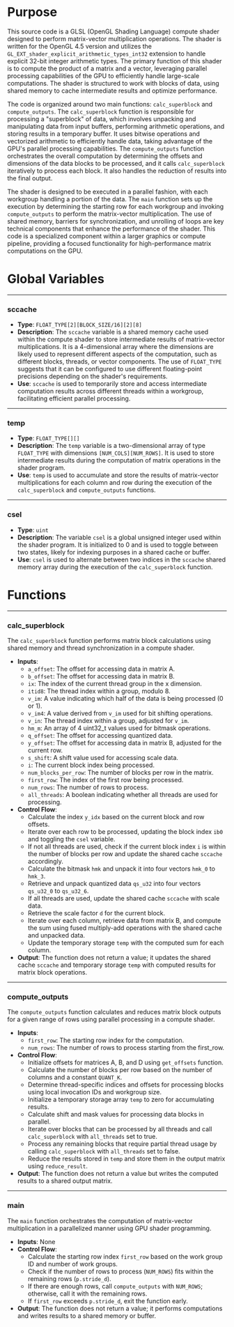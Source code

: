 # Purpose
This source code is a GLSL (OpenGL Shading Language) compute shader designed to perform matrix-vector multiplication operations. The shader is written for the OpenGL 4.5 version and utilizes the `GL_EXT_shader_explicit_arithmetic_types_int32` extension to handle explicit 32-bit integer arithmetic types. The primary function of this shader is to compute the product of a matrix and a vector, leveraging parallel processing capabilities of the GPU to efficiently handle large-scale computations. The shader is structured to work with blocks of data, using shared memory to cache intermediate results and optimize performance.

The code is organized around two main functions: `calc_superblock` and `compute_outputs`. The `calc_superblock` function is responsible for processing a "superblock" of data, which involves unpacking and manipulating data from input buffers, performing arithmetic operations, and storing results in a temporary buffer. It uses bitwise operations and vectorized arithmetic to efficiently handle data, taking advantage of the GPU's parallel processing capabilities. The `compute_outputs` function orchestrates the overall computation by determining the offsets and dimensions of the data blocks to be processed, and it calls `calc_superblock` iteratively to process each block. It also handles the reduction of results into the final output.

The shader is designed to be executed in a parallel fashion, with each workgroup handling a portion of the data. The `main` function sets up the execution by determining the starting row for each workgroup and invoking `compute_outputs` to perform the matrix-vector multiplication. The use of shared memory, barriers for synchronization, and unrolling of loops are key technical components that enhance the performance of the shader. This code is a specialized component within a larger graphics or compute pipeline, providing a focused functionality for high-performance matrix computations on the GPU.
# Global Variables

---
### sccache
- **Type**: `FLOAT_TYPE[2][BLOCK_SIZE/16][2][8]`
- **Description**: The `sccache` variable is a shared memory cache used within the compute shader to store intermediate results of matrix-vector multiplications. It is a 4-dimensional array where the dimensions are likely used to represent different aspects of the computation, such as different blocks, threads, or vector components. The use of `FLOAT_TYPE` suggests that it can be configured to use different floating-point precisions depending on the shader's requirements.
- **Use**: `sccache` is used to temporarily store and access intermediate computation results across different threads within a workgroup, facilitating efficient parallel processing.


---
### temp
- **Type**: `FLOAT_TYPE[][]`
- **Description**: The `temp` variable is a two-dimensional array of type `FLOAT_TYPE` with dimensions `[NUM_COLS][NUM_ROWS]`. It is used to store intermediate results during the computation of matrix operations in the shader program.
- **Use**: `temp` is used to accumulate and store the results of matrix-vector multiplications for each column and row during the execution of the `calc_superblock` and `compute_outputs` functions.


---
### csel
- **Type**: `uint`
- **Description**: The variable `csel` is a global unsigned integer used within the shader program. It is initialized to 0 and is used to toggle between two states, likely for indexing purposes in a shared cache or buffer.
- **Use**: `csel` is used to alternate between two indices in the `sccache` shared memory array during the execution of the `calc_superblock` function.


# Functions

---
### calc\_superblock
The `calc_superblock` function performs matrix block calculations using shared memory and thread synchronization in a compute shader.
- **Inputs**:
    - `a_offset`: The offset for accessing data in matrix A.
    - `b_offset`: The offset for accessing data in matrix B.
    - `ix`: The index of the current thread group in the x dimension.
    - `itid8`: The thread index within a group, modulo 8.
    - `v_im`: A value indicating which half of the data is being processed (0 or 1).
    - `v_im4`: A value derived from `v_im` used for bit shifting operations.
    - `v_in`: The thread index within a group, adjusted for `v_im`.
    - `hm_m`: An array of 4 uint32_t values used for bitmask operations.
    - `q_offset`: The offset for accessing quantized data.
    - `y_offset`: The offset for accessing data in matrix B, adjusted for the current row.
    - `s_shift`: A shift value used for accessing scale data.
    - `i`: The current block index being processed.
    - `num_blocks_per_row`: The number of blocks per row in the matrix.
    - `first_row`: The index of the first row being processed.
    - `num_rows`: The number of rows to process.
    - `all_threads`: A boolean indicating whether all threads are used for processing.
- **Control Flow**:
    - Calculate the index `y_idx` based on the current block and row offsets.
    - Iterate over each row to be processed, updating the block index `ib0` and toggling the `csel` variable.
    - If not all threads are used, check if the current block index `i` is within the number of blocks per row and update the shared cache `sccache` accordingly.
    - Calculate the bitmask `hmk` and unpack it into four vectors `hmk_0` to `hmk_3`.
    - Retrieve and unpack quantized data `qs_u32` into four vectors `qs_u32_0` to `qs_u32_6`.
    - If all threads are used, update the shared cache `sccache` with scale data.
    - Retrieve the scale factor `d` for the current block.
    - Iterate over each column, retrieve data from matrix B, and compute the sum using fused multiply-add operations with the shared cache and unpacked data.
    - Update the temporary storage `temp` with the computed sum for each column.
- **Output**: The function does not return a value; it updates the shared cache `sccache` and temporary storage `temp` with computed results for matrix block operations.


---
### compute\_outputs
The `compute_outputs` function calculates and reduces matrix block outputs for a given range of rows using parallel processing in a compute shader.
- **Inputs**:
    - `first_row`: The starting row index for the computation.
    - `num_rows`: The number of rows to process starting from the first_row.
- **Control Flow**:
    - Initialize offsets for matrices A, B, and D using `get_offsets` function.
    - Calculate the number of blocks per row based on the number of columns and a constant `QUANT_K`.
    - Determine thread-specific indices and offsets for processing blocks using local invocation IDs and workgroup size.
    - Initialize a temporary storage array `temp` to zero for accumulating results.
    - Calculate shift and mask values for processing data blocks in parallel.
    - Iterate over blocks that can be processed by all threads and call `calc_superblock` with `all_threads` set to true.
    - Process any remaining blocks that require partial thread usage by calling `calc_superblock` with `all_threads` set to false.
    - Reduce the results stored in `temp` and store them in the output matrix using `reduce_result`.
- **Output**: The function does not return a value but writes the computed results to a shared output matrix.


---
### main
The `main` function orchestrates the computation of matrix-vector multiplication in a parallelized manner using GPU shader programming.
- **Inputs**: None
- **Control Flow**:
    - Calculate the starting row index `first_row` based on the work group ID and number of work groups.
    - Check if the number of rows to process (`NUM_ROWS`) fits within the remaining rows (`p.stride_d`).
    - If there are enough rows, call `compute_outputs` with `NUM_ROWS`; otherwise, call it with the remaining rows.
    - If `first_row` exceeds `p.stride_d`, exit the function early.
- **Output**: The function does not return a value; it performs computations and writes results to a shared memory or buffer.


